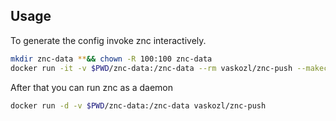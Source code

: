## Usage

To generate the config invoke znc interactively.
```bash
mkdir znc-data **&& chown -R 100:100 znc-data
docker run -it -v $PWD/znc-data:/znc-data --rm vaskozl/znc-push --makeconf
```


After that you can run znc as a daemon
```bash
docker run -d -v $PWD/znc-data:/znc-data vaskozl/znc-push 
```
